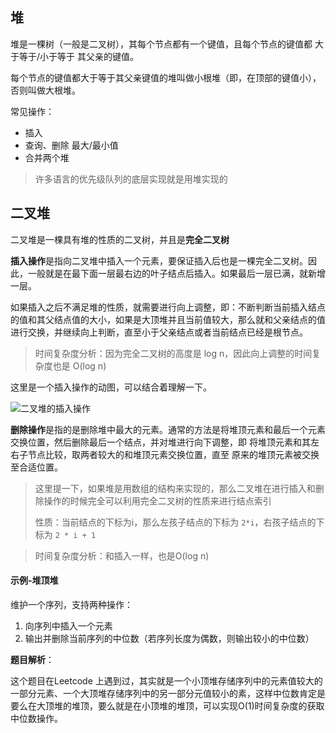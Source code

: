 ## 堆

堆是一棵树（一般是二叉树），其每个节点都有一个键值，且每个节点的键值都 大于等于/小于等于 其父亲的键值。

每个节点的键值都大于等于其父亲键值的堆叫做小根堆（即，在顶部的键值小），否则叫做大根堆。

常见操作：

- 插入
- 查询、删除 最大/最小值
- 合并两个堆

> 许多语言的优先级队列的底层实现就是用堆实现的

## 二叉堆

二叉堆是一棵具有堆的性质的二叉树，并且是**完全二叉树**

**插入操作**是指向二叉堆中插入一个元素，要保证插入后也是一棵完全二叉树。因此，一般就是在最下面一层最右边的叶子结点后插入。如果最后一层已满，就新增一层。

如果插入之后不满足堆的性质，就需要进行向上调整，即：不断判断当前插入结点的值和其父结点值的大小，如果是大顶堆并且当前值较大，那么就和父亲结点的值进行交换，并继续向上判断，直至小于父亲结点或者当前结点已经是根节点。

> 时间复杂度分析：因为完全二叉树的高度是 log n，因此向上调整的时间复杂度也是 O(log n)

这里是一个插入操作的动图，可以结合着理解一下。

![二叉堆的插入操作](堆.assets/binary_heap_insert.svg)

**删除操作**是指的是删除堆中最大的元素。通常的方法是将堆顶元素和最后一个元素交换位置，然后删除最后一个结点，并对堆进行向下调整，即 将堆顶元素和其左右子节点比较，取两者较大的和堆顶元素交换位置，直至 原来的堆顶元素被交换至合适位置。

> 这里提一下，如果堆是用数组的结构来实现的，那么二叉堆在进行插入和删除操作的时候完全可以利用完全二叉树的性质来进行结点索引
>
> 性质：当前结点的下标为i，那么左孩子结点的下标为 `2*i`，右孩子结点的下标为 `2 * i + 1`

> 时间复杂度分析：和插入一样，也是O(log n)

#### 示例-堆顶堆

维护一个序列，支持两种操作：

1. 向序列中插入一个元素
2. 输出并删除当前序列的中位数（若序列长度为偶数，则输出较小的中位数）

**题目解析**：

这个题目在Leetcode 上遇到过，其实就是一个小顶堆存储序列中的元素值较大的一部分元素、一个大顶堆存储序列中的另一部分元值较小的素，这样中位数肯定是要么在大顶堆的堆顶，要么就是在小顶堆的堆顶，可以实现O(1)时间复杂度的获取中位数操作。



